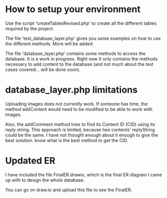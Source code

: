 # How to setup your environment
Use the script 'createTablesRevised.php' to create all the different tables 
required by the project.

The file 'test_database_layer.php' gives you some examples on how to use the
different methods. More will be added.

The file 'database_layer.php' contains some methods to access the database. It
is a work in progress. Right now it only contains the methods necessary to 
add content to the database (and not much about the test cases covered... will
be done soon).

# database_layer.php limitations
Uploading images does not currently work. If someone has time, the method
addContent would need to be modified to be able to work with images.

Also, the addComment method tries to find its Content ID (CID) using its reply
string. This approach is limited, because two contents' replyString could be 
the same. I have not thought enough about it enough to give the best solution. 
know what is the best method to get the CID.

# Updated ER
I have included the file FinalER.drawio, which is the final ER diagram I came
up with to design the whole database.

You can go on draw.io and upload this file to see the FinalER.

